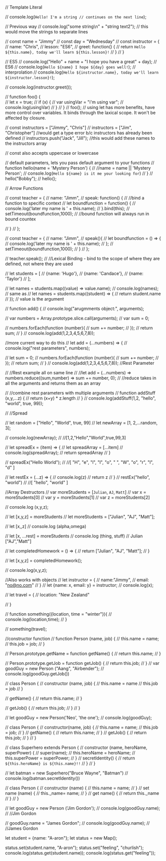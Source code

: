 // Template Literal

// console.log(`Hello! I'm a string
// continues on the next line`);

// Previous way
// console.log("some string\n" + "string text2");
// this would move the strings to separate lines

// const name = "Jimmy"
// const day = "Wednesday"
// const instructor = {
//     name: "Chris", 
//     lesson: "ES6",
//     greet: function() {
//         return `Hello ${this.name}, today we'll learn ${this.lesson}!`
//     }
// }

// ES5
// console.log("Hello" + name + "I hope you have a great" + day);
// ES6
// console.log(`Hello ${name} I hope ${day} goes well!`);
// interprolation
// console.log(`Hello ${instructor.name}, today we'll learn ${instructor.lesson}!`);

// console.log(instructor.greet());

// function foo() {    
//     let x = true;
//     if (x) {
//         var usingVar = "i'm using var";
//         console.log(usingVar)
//     }
// }
// foo();
// using let has more benefits, have more control over variables. It binds through the laxical scope. It won't be affected by closure. 

// const instructors = ["Jimmy", "Chris"]
// instructors = ["Jim", "Christopher"] //would get a type error b/c instructors has already been defined
// instructors.push("Jack", "Jill"); //this would add these names to the instructors array

// const also accepts uppercase or lowercase

// default parameters, lets you pass default argument to your functions
// function hello(name = 'Mystery Person') {
//     //name = name || 'Mystery Person';
//     console.log(`Hello ${name} is it me your looking for`)
// }
// hello("Bobby");
// hello();

// Arrow Functions

//  const teacher = {
//      name: "Jimm",
//      speak: function() {
//          //bind a function to specific context
//          let boundfunction = function() {
//          console.log('later my name is ' + this.name);
//          }.bind(this);
//          setTimeout(boundfunction,1000);
//      //bound function will always run in bound countex
    
//      }
// };

// const teacher = {
//     name: "Jimm",
//     speak(){
//         let boundfunction = () => {
//         console.log('later my name is ' + this.name);
//         };
//         setTimeout(boundfunction,1000);
//     }
// };

// teacher.speak();
// //Lexical Binding - bind to the scope of where they are defined, not where they are used

// let students = [
//     {name: 'Hugo'},
//     {name: 'Candace'},
//     {name: 'Taylor'}
// ];

// let names = students.map((value) => value.name);
// console.log(names);
// same as
//  let names = students.map((student) => {
//      return student.name
//  });
// value is the argument 

//  function add() {
//      console.log("arugmments object:", arguments);

//      var numbers = Array.prototype.slice.call(arguments);
//      var sum = 0;

//      numbers.forEach(function (number){
//          sum += number;
//      });
//      return sum;
//  }
//  console.log(add(1,2,3,4,5,6,7,8));


//more current way to do this
//  let add = (...numbers) => {
//     console.log("rest parameters", numbers);

//      let sum = 0;
//      numbers.forEach(function (number){
//          sum += number;
//      });
//  return sum;
//  }
//  console.log(add(1,2,3,4,5,6,7,8));
//Rest Parameter

// //Rest example all on same line
// //let add = (...numbers) => numbers.reduce((sum,number) => sum += number, 0);
// //reduce takes in all the arguments and returns them as an array

// //combine rest parameters with multiple arguments
// function addStuff (x,y,...z) {
//     return (x+y) * z.length
// }
// console.log(addStuff(1,2, "hello", "world", true, 99));

// //Spread

// let random = ["Hello", "World", true, 99]
// let newArray = [1, 2,...random, 3];

// console.log(newArray);
// //[1,2,"Hello","World",true,99,3]

// let spreadEx = (item) => {
//     let spreadArray = [...item]
//     console.log(spreadArray);
//     return spreadArray
// }

// spreadEx("Hello World");
// //[ "H", "e", "l", "l", "o", " ", "W", "o", "r", "l", "d" ]

// let restEx = (...z) => {
//     console.log(z)
//     return z
// }
// restEx("hello", "world")
// //[ "hello", "world" ]

//Array Destructors
//  var moreStudents = [`Julian`, `AJ`, `Matt`]
//  var x = moreStudents[0]
//  var y = moreStudents[1]
//  var z = moreStudents[2]

//  console.log (x,y,z);

// let  [x,y,z] = moreStudents
// let moreStudents = ["Julian", "AJ", "Matt"];

// let [x,,z]
// console.log (alpha,omega)

// let [x, ...rest] = moreStudents
// console.log (thing, stuff)
//  Julian ["AJ","Matt"]

//  let completedHomework = () => {
//    return ["Julian", "AJ", "Matt"];
//  }

// let [x,y,z] = completedHomework();

// console.log(x,y,z);

//Also works with objects
// let instructor = {
//     name:"Jimmy",
//     email: "no@no.com"
// }
// let {name: x, email: y} = instructor;
// console.log(x);

// let travel = {
//     location: "New Zealand"
    
// }

// function something({location, time = "winter"}){
// console.log(location,time);
// }

// something(travel);

//constructor function
// function Person (name, job) {
//     this.name = name;
//     this.job = job;
// }

// Person.prototype.getName = function getName() {
//     return this.name;
// }

// Person.prototype.getJob = function getJob() {
//     return this.job;
// }
// var goodGuy = new Person ("Aang", "Airbender");
// console.log(goodGuy.getJob())

// class Person {
//     constructor (name, job) {
//         this.name = name
//         this.job = job
//     }

//     getName() {
//         return this.name;
//     }

//     getJob() {
//         return this.job;
//     }
// }

// let goodGuy = new Person('Neo', 'the one');
// console.log(goodGuy);

// class Person {
//     constructor(name, job) {
//         this.name = name;
//         this.job = job;
//     }
//     getName() {
//         return this.name;
//     }
//     getJob() {
//         return this.job;
//     }
// }

// class Superhero extends Person {
//     constructor (name, heroName, superPower) {
//         super(name);
//         this.heroName = heroName;
//         this.superPower = superPower;
//     }
//     secretIdentity() {
//         return `${this.heroName} is ${this.name}!!`
//     }
// }

// let batman = new Superhero("Bruce Wayne", "Batman")
// console.log(batman.secretIdentity())

// class Person {
//     constructor (name) {
//         this.name = name;
//     }
//     set name (name) {
//         this._name= name;
//     }
//     get name() {
//         return this._name
//     }
// }

// let goodGuy = new Person ('Jim Gordon');
// console.log(goodGuy.name);
// //Jim Gordon

// goodGuy.name = "James Gordon";
// console.log(goodGuy.name);
// //James Gordon

let student = {name: "A-aron"};
let status = new Map();

status.set(student.name, "A-aron");
status.set("feeling", "churlish");
console.log(status.get(student.name));
console.log(status.get("feeling"));
